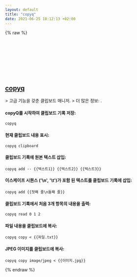 ```yaml
---
layout: default
title: "copyq"
date: 2021-06-25 18:12:13 +02:00
---
```

{% raw %}
<h2 id="copyq">
  <a href="/ko/common/copyq.html">copyq</a> <a href="#copyq"><svg class="icon">
    <use href="/assets/images/unicode_sprite.svg#link" />
  </svg></a>
</h2>
> 고급 기능을 갖춘 클립보드 매니저.
> 더 많은 정보: <https://hluk.github.io/CopyQ/>.

#### copyQ를 시작하여 클립보드 기록 저장:
```shell
copyq
```
#### 현재 클립보드 내용 표시:
```shell
copyq clipboard
```
#### 클립보드 기록에 원본 텍스트 삽입:
```shell
copyq add -- {{텍스트1}} {{텍스트2}} {{텍스트3}}
```
#### 이스케이프 시퀀스 ('\n', '\t')가 포함 된 텍스트를 클립보드 기록에 삽입:
```shell
copyq add {{첫째 줄\n둘째 줄}}
```
#### 클립보드 기록에서 처음 3개 항목의 내용을 출력:
```shell
copyq read 0 1 2
```
#### 파일 내용을 클립보드에 복사:
```shell
copyq copy < {{파일.txt}}
```
#### JPEG 이미지를 클립보드에 복사:
```shell
copyq copy image/jpeg < {{이미지.jpg}}
```
{% endraw %}
